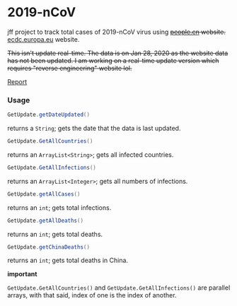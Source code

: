 # 2019-nCoV

jff project to track total cases of 2019-nCoV virus using ~~[people.cn](http://health.people.com.cn/GB/26466/431463/431576/index.html) website.~~ [ecdc.europa.eu](https://www.ecdc.europa.eu/en/geographical-distribution-2019-ncov-cases) website.

~~This isn't update real-time. The data is on Jan 28, 2020 as the website data has not been updated. I am working on a real-time update version which requires "reverse engineering" website lol.~~

[Report](https://docs.google.com/spreadsheets/d/1Oy1698DsQMpfFc1v8mmHq_1QKkcUtrB9ZS5fiDHAl_M/edit?usp=sharing)

### Usage

```java
GetUpdate.getDateUpdated()

```

returns a ```String```; gets the date that the data is last updated.

```java
GetUpdate.GetAllCountries()

```

returns an ```ArrayList<String>```; gets all infected countries.

```java
GetUpdate.GetAllInfections()

```

returns an ```ArrayList<Integer>```; gets all numbers of infections.

```java
GetUpdate.getAllCases()

```

returns an ```int```; gets total infections.

```java
GetUpdate.getAllDeaths()

```

returns an ```int```; gets total deaths.

```java
GetUpdate.getChinaDeaths()

```

returns an ```int```; gets total deaths in China.

**important**

```GetUpdate.GetAllCountries()``` and ```GetUpdate.GetAllInfections()``` are parallel arrays, with that said, index of one is the index of another.
